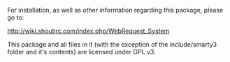 
For installation, as well as other information regarding this package, please go to:

http://wiki.shoutirc.com/index.php/WebRequest_System

This package and all files in it (with the exception of the include/smarty3 folder and it's contents) are licensed under GPL v3.

